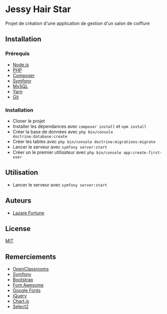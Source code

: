 # Jessy Hair Star
Projet de création d'une application de gestion d'un salon de coiffure

## Installation

### Prérequis
- [Node.js](https://nodejs.org/en/)
- [PHP](https://www.php.net/)
- [Composer](https://getcomposer.org/)
- [Symfony](https://symfony.com/)
- [MySQL](https://www.mysql.com/fr/)
- [Yarn](https://yarnpkg.com/)
- [Git](https://git-scm.com/)


### Installation
- Cloner le projet
- Installer les dépendances avec `composer install` et `npm install`
- Créer la base de données avec `php bin/console doctrine:database:create`
- Créer les tables avec `php bin/console doctrine:migrations:migrate`
- Lancer le serveur avec `symfony server:start`
- Créer un le premier utilisateur avec `php bin/console app:create-first-user`

## Utilisation
- Lancer le serveur avec `symfony server:start`

## Auteurs
- [Lazare Fortune](https://lazarefortune.com/)

## License
[MIT](https://choosealicense.com/licenses/mit/)

## Remerciements
- [OpenClassrooms](https://openclassrooms.com/fr/)
- [Symfony](https://symfony.com/)
- [Bootstrap](https://getbootstrap.com/)
- [Font Awesome](https://fontawesome.com/)
- [Google Fonts](https://fonts.google.com/)
- [jQuery](https://jquery.com/)
- [Chart.js](https://www.chartjs.org/)
- [Select2](https://select2.org/)
